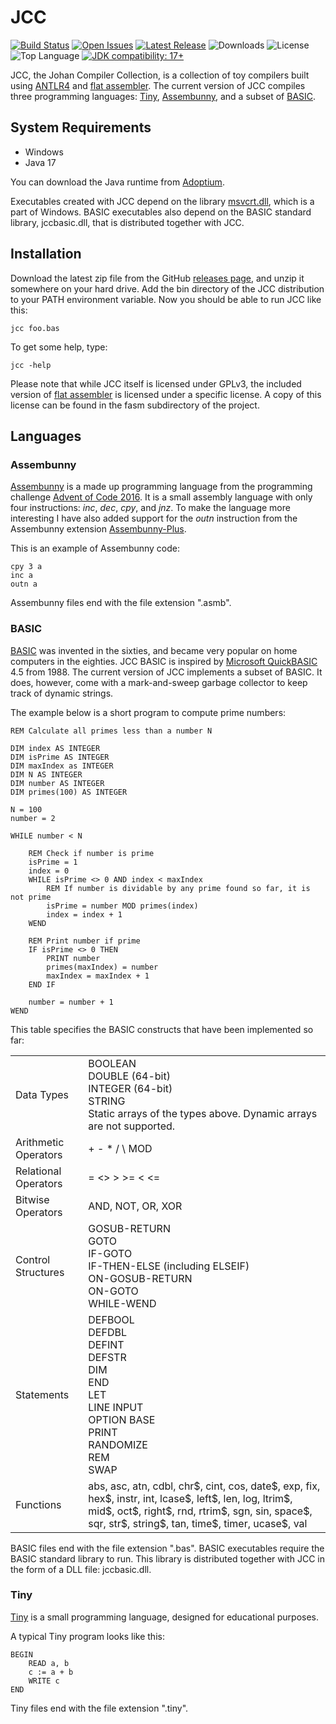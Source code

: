 # JCC

[![Build Status](https://github.com/dykstrom/jcc/actions/workflows/maven.yml/badge.svg)](https://github.com/dykstrom/jcc/actions/workflows/maven.yml)
[![Open Issues](https://img.shields.io/github/issues/dykstrom/jcc)](https://github.com/dykstrom/jcc/issues)
[![Latest Release](https://img.shields.io/github/v/release/dykstrom/jcc?display_name=release)](https://github.com/dykstrom/jcc/releases)
![Downloads](https://img.shields.io/github/downloads/dykstrom/jcc/total)
![License](https://img.shields.io/github/license/dykstrom/jcc)
![Top Language](https://img.shields.io/github/languages/top/dykstrom/jcc)
[![JDK compatibility: 17+](https://img.shields.io/badge/JDK_compatibility-17+-blue.svg)](https://adoptium.net)

JCC, the Johan Compiler Collection, is a collection of toy compilers built using [ANTLR4](http://www.antlr.org) and [flat assembler](http://flatassembler.net). The current version of JCC compiles three programming languages: [Tiny](https://github.com/antlr/grammars-v4/tree/master/tiny), [Assembunny](http://adventofcode.com/2016/day/12), and a subset of [BASIC](https://en.wikipedia.org/wiki/BASIC).

## System Requirements

* Windows
* Java 17

You can download the Java runtime from [Adoptium](https://adoptium.net).

Executables created with JCC depend on the library [msvcrt.dll](https://en.wikipedia.org/wiki/Microsoft_Windows_library_files), which is a part of Windows. BASIC executables also depend on the BASIC standard library, jccbasic.dll, that is distributed together with JCC.

## Installation

Download the latest zip file from the GitHub [releases page](https://github.com/dykstrom/jcc/releases), and unzip it somewhere on your hard drive. Add the bin directory of the JCC distribution to your PATH environment variable. Now you should be able to run JCC like this:

```
jcc foo.bas
```

To get some help, type:

```
jcc -help
```

Please note that while JCC itself is licensed under GPLv3, the included version of 
[flat assembler](http://flatassembler.net) is licensed under a specific license. A copy of this license can be found in the fasm subdirectory of the project.

## Languages

### Assembunny

[Assembunny](http://adventofcode.com/2016/day/12) is a made up programming language from the programming challenge [Advent of Code 2016](http://adventofcode.com/2016). It is a small assembly language with only four instructions: _inc_, _dec_, _cpy_, and _jnz_. To make the language more interesting I have also added support for the _outn_ instruction from the Assembunny extension [Assembunny-Plus](https://github.com/broad-well/assembunny-plus/blob/master/doc/spec.md).

This is an example of Assembunny code:

```
cpy 3 a
inc a
outn a
```

Assembunny files end with the file extension ".asmb".

### BASIC

[BASIC](https://en.wikipedia.org/wiki/BASIC) was invented in the sixties, and became very popular on home computers in the eighties. JCC BASIC is inspired by
[Microsoft QuickBASIC](https://en.wikipedia.org/wiki/QuickBASIC) 4.5 from 1988. The current version of JCC implements a subset of BASIC. It does, however, come with a mark-and-sweep garbage collector to keep track of dynamic strings.

The example below is a short program to compute prime numbers:

```vbnet
REM Calculate all primes less than a number N

DIM index AS INTEGER
DIM isPrime AS INTEGER
DIM maxIndex as INTEGER
DIM N AS INTEGER
DIM number AS INTEGER
DIM primes(100) AS INTEGER

N = 100
number = 2

WHILE number < N

    REM Check if number is prime
    isPrime = 1
    index = 0
    WHILE isPrime <> 0 AND index < maxIndex
        REM If number is dividable by any prime found so far, it is not prime
        isPrime = number MOD primes(index)
        index = index + 1
    WEND

    REM Print number if prime
    IF isPrime <> 0 THEN
        PRINT number
        primes(maxIndex) = number
        maxIndex = maxIndex + 1
    END IF

    number = number + 1
WEND
```

This table specifies the BASIC constructs that have been implemented so far:

<table>
  <tr>
    <td>Data Types</td>
    <td>
        BOOLEAN<br/>
        DOUBLE (64-bit)<br/>
        INTEGER (64-bit)<br/>
        STRING<br/>
        Static arrays of the types above. Dynamic arrays are not supported.
    </td>
  </tr>
  <tr>
    <td>Arithmetic Operators</td>
    <td>+ - * / \ MOD</td>
  </tr>
  <tr>
    <td>Relational Operators</td>
    <td>= <> > >= < <=</td>
  </tr>
  <tr>
    <td>Bitwise Operators</td>
    <td>AND, NOT, OR, XOR</td>
  </tr>
  <tr>
    <td>Control Structures</td>
    <td>
        GOSUB-RETURN<br>
        GOTO<br>
        IF-GOTO<br>
        IF-THEN-ELSE (including ELSEIF)<br>
        ON-GOSUB-RETURN<br>
        ON-GOTO<br>
        WHILE-WEND
    </td>
  </tr>
  <tr>
    <td>Statements</td>
    <td>
        DEFBOOL<br>
        DEFDBL<br>
        DEFINT<br>
        DEFSTR<br>
        DIM<br>
        END<br>
        LET<br>
        LINE INPUT<br>
        OPTION BASE<br>
        PRINT<br>
        RANDOMIZE<br>
        REM<br>
        SWAP
    </td>
  <tr>
    <td>Functions</td>
    <td>
        abs, asc, atn, cdbl, chr$, cint, cos, date$, exp, fix, hex$, instr, 
        int, lcase$, left$, len, log, ltrim$, mid$, oct$, right$, rnd, rtrim$,
        sgn, sin, space$, sqr, str$, string$, tan, time$, timer, ucase$, val
    </td>
  </tr>
</table>

BASIC files end with the file extension ".bas". BASIC executables require the BASIC standard library to run. This library is distributed together with JCC in the form of a DLL file: jccbasic.dll.

### Tiny

[Tiny](https://github.com/antlr/grammars-v4/tree/master/tiny) is a small programming language, designed for educational purposes.

A typical Tiny program looks like this:

```
BEGIN
    READ a, b
    c := a + b
    WRITE c
END
```

Tiny files end with the file extension ".tiny".
